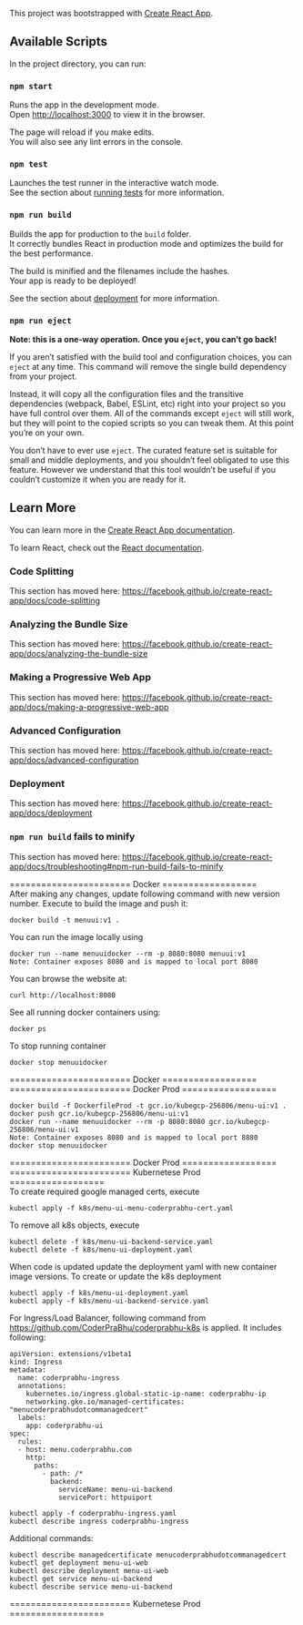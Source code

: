 This project was bootstrapped with [Create React App](https://github.com/facebook/create-react-app).

## Available Scripts

In the project directory, you can run:

### `npm start`

Runs the app in the development mode.<br />
Open [http://localhost:3000](http://localhost:3000) to view it in the browser.

The page will reload if you make edits.<br />
You will also see any lint errors in the console.

### `npm test`

Launches the test runner in the interactive watch mode.<br />
See the section about [running tests](https://facebook.github.io/create-react-app/docs/running-tests) for more information.

### `npm run build`

Builds the app for production to the `build` folder.<br />
It correctly bundles React in production mode and optimizes the build for the best performance.

The build is minified and the filenames include the hashes.<br />
Your app is ready to be deployed!

See the section about [deployment](https://facebook.github.io/create-react-app/docs/deployment) for more information.

### `npm run eject`

**Note: this is a one-way operation. Once you `eject`, you can’t go back!**

If you aren’t satisfied with the build tool and configuration choices, you can `eject` at any time. This command will remove the single build dependency from your project.

Instead, it will copy all the configuration files and the transitive dependencies (webpack, Babel, ESLint, etc) right into your project so you have full control over them. All of the commands except `eject` will still work, but they will point to the copied scripts so you can tweak them. At this point you’re on your own.

You don’t have to ever use `eject`. The curated feature set is suitable for small and middle deployments, and you shouldn’t feel obligated to use this feature. However we understand that this tool wouldn’t be useful if you couldn’t customize it when you are ready for it.

## Learn More

You can learn more in the [Create React App documentation](https://facebook.github.io/create-react-app/docs/getting-started).

To learn React, check out the [React documentation](https://reactjs.org/).

### Code Splitting

This section has moved here: https://facebook.github.io/create-react-app/docs/code-splitting

### Analyzing the Bundle Size

This section has moved here: https://facebook.github.io/create-react-app/docs/analyzing-the-bundle-size

### Making a Progressive Web App

This section has moved here: https://facebook.github.io/create-react-app/docs/making-a-progressive-web-app

### Advanced Configuration

This section has moved here: https://facebook.github.io/create-react-app/docs/advanced-configuration

### Deployment

This section has moved here: https://facebook.github.io/create-react-app/docs/deployment

### `npm run build` fails to minify

This section has moved here: https://facebook.github.io/create-react-app/docs/troubleshooting#npm-run-build-fails-to-minify



======================= Docker ==================  
After making any changes, update following command with new version number.
Execute to build the image and push it:  
````
docker build -t menuui:v1 .  
````
You can run the image locally using
````
docker run --name menuuidocker --rm -p 8080:8080 menuui:v1
Note: Container exposes 8080 and is mapped to local port 8080
````
You can browse the website at:
````
curl http://localhost:8080
````
See all running docker containers using:
````
docker ps
````
To stop running container
````
docker stop menuuidocker
````
======================= Docker ==================  
======================= Docker Prod ==================  
````
docker build -f DockerfileProd -t gcr.io/kubegcp-256806/menu-ui:v1 .    
docker push gcr.io/kubegcp-256806/menu-ui:v1  
docker run --name menuuidocker --rm -p 8080:8080 gcr.io/kubegcp-256806/menu-ui:v1  
Note: Container exposes 8080 and is mapped to local port 8880
docker stop menuuidocker  
````
======================= Docker Prod ==================  
======================= Kubernetese Prod ==================  
To create required google managed certs, execute
```` 
kubectl apply -f k8s/menu-ui-menu-coderprabhu-cert.yaml  
````
To remove all k8s objects, execute
````
kubectl delete -f k8s/menu-ui-backend-service.yaml  
kubectl delete -f k8s/menu-ui-deployment.yaml  
````
When code is updated update the deployment yaml with new 
container image versions.
To create or update the k8s deployment
````
kubectl apply -f k8s/menu-ui-deployment.yaml  
kubectl apply -f k8s/menu-ui-backend-service.yaml  
````
For Ingress/Load Balancer, following command from https://github.com/CoderPraBhu/coderprabhu-k8s is applied. 
It includes following: 
````
apiVersion: extensions/v1beta1
kind: Ingress
metadata:
  name: coderprabhu-ingress
  annotations:
    kubernetes.io/ingress.global-static-ip-name: coderprabhu-ip
    networking.gke.io/managed-certificates: "menucoderprabhudotcommanagedcert"
  labels:
    app: coderprabhu-ui
spec:
  rules:
  - host: menu.coderprabhu.com
    http:
      paths:
        - path: /*
          backend:
            serviceName: menu-ui-backend
            servicePort: httpuiport            
````
````
kubectl apply -f coderprabhu-ingress.yaml
kubectl describe ingress coderprabhu-ingress
````
Additional commands:  
````
kubectl describe managedcertificate menucoderprabhudotcommanagedcert
kubectl get deployment menu-ui-web
kubectl describe deployment menu-ui-web
kubectl get service menu-ui-backend
kubectl describe service menu-ui-backend
````
======================= Kubernetese Prod ==================  